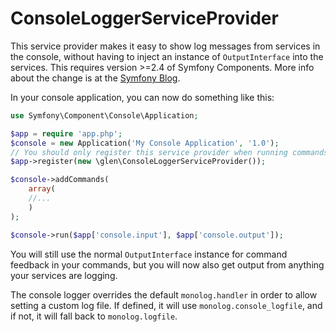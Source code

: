 # ConsoleLoggerServiceProvider

This service provider makes it easy to show log messages from services in the console,
without having to inject an instance of `OutputInterface` into the services. This
requires version >=2.4 of Symfony Components. More info about the change is at the
[Symfony Blog](http://symfony.com/blog/new-in-symfony-2-4-show-logs-in-console).

In your console application, you can now do something like this:

````PHP
use Symfony\Component\Console\Application;

$app = require 'app.php';
$console = new Application('My Console Application', '1.0');
// You should only register this service provider when running commands
$app->register(new \glen\ConsoleLoggerServiceProvider());

$console->addCommands(
    array(
    //...
    )
);

$console->run($app['console.input'], $app['console.output']);
````

You will still use the normal `OutputInterface` instance for command feedback
in your commands, but you will now also get output from anything your services
are logging.

The console logger overrides the default `monolog.handler` in order to allow setting
a custom log file. If defined, it will use `monolog.console_logfile`, and if not, it
will fall back to `monolog.logfile`.
